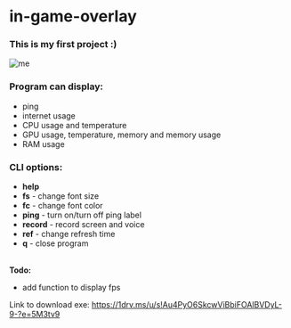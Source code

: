 # in-game-overlay
### This is my first project :)
![me](https://github.com/DogsonPl/in-game-overlay/blob/main/trailer.gif)
### Program can display:
- ping
- internet usage
- CPU usage and temperature
- GPU usage, temperature, memory and memory usage
- RAM usage

### CLI options:
- **help**
- **fs** - change font size
- **fc** - change font color
- **ping** - turn on/turn off ping label
- **record** - record screen and voice
- **ref** - change refresh time
- **q** - close program

\
**Todo:**
- add function to display fps

Link to download exe: https://1drv.ms/u/s!Au4PyO6SkcwViBbiFOAlBVDyL-9-?e=5M3tv9
